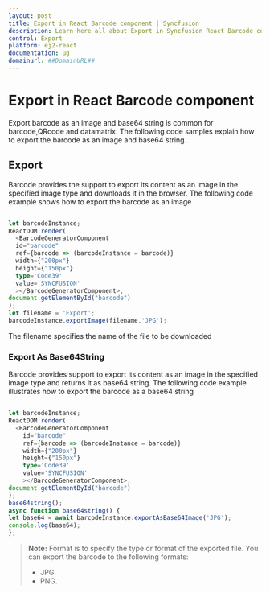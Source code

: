 ```yaml
---
layout: post
title: Export in React Barcode component | Syncfusion
description: Learn here all about Export in Syncfusion React Barcode component of Syncfusion Essential JS 2 and more.
control: Export 
platform: ej2-react
documentation: ug
domainurl: ##DomainURL##
---
```


# Export in React Barcode component

Export barcode as an image and base64 string is common for barcode,QRcode and datamatrix. The following code samples explain how to export the barcode as an image and base64 string.

## Export

Barcode provides the support to export its content as an image in the specified image type and downloads it in the browser.
The following code example shows how to export the barcode as an image

```ts

let barcodeInstance;
ReactDOM.render(
  <BarcodeGeneratorComponent
  id="barcode"
  ref={barcode => (barcodeInstance = barcode)}
  width={"200px"}
  height={"150px"}
  type='Code39'
  value='SYNCFUSION'
  ></BarcodeGeneratorComponent>,
document.getElementById("barcode")
);
let filename = 'Export';
barcodeInstance.exportImage(filename,'JPG');

```

The filename specifies the name of the file to be downloaded

### Export As Base64String

Barcode provides support to export its content as an image in the specified image type and returns it as base64 string.
The following code example illustrates how to export the barcode as a base64 string

```ts

let barcodeInstance;
ReactDOM.render(
  <BarcodeGeneratorComponent
    id="barcode"
    ref={barcode => (barcodeInstance = barcode)}
    width={"200px"}
    height={"150px"}
    type='Code39'
    value='SYNCFUSION'
    ></BarcodeGeneratorComponent>,
document.getElementById("barcode")
);
base64string();
async function base64string() {
let base64 = await barcodeInstance.exportAsBase64Image('JPG');
console.log(base64);
};

```

>**Note:**
>Format is to specify the type or format of the exported file. You can export the barcode to the following formats:
>* JPG.
>* PNG.